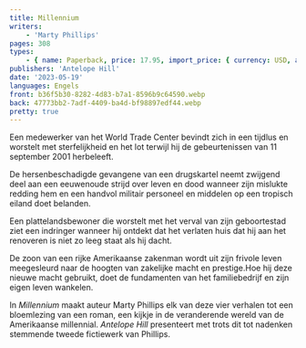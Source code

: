 ```yaml
---
title: Millennium
writers:
    - 'Marty Phillips'
pages: 308
types:
    - { name: Paperback, price: 17.95, import_price: { currency: USD, amount: 15.91 }, isbn: 978-1-956887-75-4 }
publishers: 'Antelope Hill'
date: '2023-05-19'
languages: Engels
front: b36f5b30-8282-4d83-b7a1-8596b9c64590.webp
back: 47773bb2-7adf-4409-ba4d-bf98897edf44.webp
pretty: true
---
```


Een medewerker van het World Trade Center bevindt zich in een tijdlus en worstelt met sterfelijkheid en het lot terwijl hij de gebeurtenissen van 11 september 2001 herbeleeft. 
 
De hersenbeschadigde gevangene van een drugskartel neemt zwijgend deel aan een eeuwenoude strijd over leven en dood wanneer zijn mislukte redding hem en een handvol militair personeel en middelen op een tropisch eiland doet belanden.
 
Een plattelandsbewoner die worstelt met het verval van zijn geboortestad ziet een indringer wanneer hij ontdekt dat het verlaten huis dat hij aan het renoveren is niet zo leeg staat als hij dacht.
 
De zoon van een rijke Amerikaanse zakenman wordt uit zijn frivole leven meegesleurd naar de hoogten van zakelijke macht en prestige.Hoe hij deze nieuwe macht gebruikt, doet de fundamenten van het familiebedrijf en zijn eigen leven wankelen.
 
In *Millennium* maakt auteur Marty Phillips elk van deze vier verhalen tot een bloemlezing van een roman, een kijkje in de veranderende wereld van de Amerikaanse millennial. *Antelope Hill* presenteert met trots dit tot nadenken stemmende tweede fictiewerk van Phillips.
